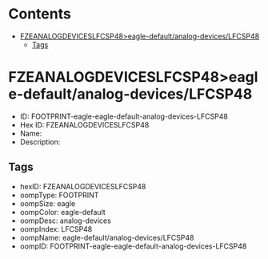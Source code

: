 



Contents
========

* [FZEANALOGDEVICESLFCSP48>eagle-default/analog-devices/LFCSP48](#fzeanalogdeviceslfcsp48eagle-defaultanalog-deviceslfcsp48)
	* [Tags](#tags)

# FZEANALOGDEVICESLFCSP48>eagle-default/analog-devices/LFCSP48

- ID: FOOTPRINT-eagle-eagle-default-analog-devices-LFCSP48
- Hex ID: FZEANALOGDEVICESLFCSP48
- Name: 
- Description: 

## Tags

- hexID: FZEANALOGDEVICESLFCSP48
- oompType: FOOTPRINT
- oompSize: eagle
- oompColor: eagle-default
- oompDesc: analog-devices
- oompIndex: LFCSP48
- oompName: eagle-default/analog-devices/LFCSP48
- oompID: FOOTPRINT-eagle-eagle-default-analog-devices-LFCSP48
